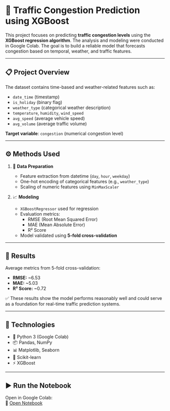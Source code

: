 # 🚦 Traffic Congestion Prediction using XGBoost

This project focuses on predicting **traffic congestion levels** using the **XGBoost regression algorithm**. The analysis and modeling were conducted in Google Colab. The goal is to build a reliable model that forecasts congestion based on temporal, weather, and traffic features.

---

## 📋 Project Overview

The dataset contains time-based and weather-related features such as:
- `date_time` (timestamp)
- `is_holiday` (binary flag)
- `weather_type` (categorical weather description)
- `temperature`, `humidity`, `wind_speed`
- `avg_speed` (average vehicle speed)
- `avg_volume` (average traffic volume)

**Target variable**: `congestion` (numerical congestion level)

---

## ⚙️ Methods Used

1. 🧼 **Data Preparation**
   - Feature extraction from datetime (`day`, `hour`, `weekday`)
   - One-hot encoding of categorical features (e.g., `weather_type`)
   - Scaling of numeric features using `MinMaxScaler`

2. 📈 **Modeling**
   - `XGBoostRegressor` used for regression
   - Evaluation metrics:
     - RMSE (Root Mean Squared Error)
     - MAE (Mean Absolute Error)
     - R² Score
   - Model validated using **5-fold cross-validation**

---

## 🧠 Results

Average metrics from 5-fold cross-validation:
- **RMSE:** ~6.53  
- **MAE:** ~5.03  
- **R² Score:** ~0.72

✅ These results show the model performs reasonably well and could serve as a foundation for real-time traffic prediction systems.

---

## 🔧 Technologies

- 🐍 Python 3 (Google Colab)
- 📦 Pandas, NumPy
- 📊 Matplotlib, Seaborn
- 🧪 Scikit-learn
- ⚡ XGBoost

---

## ▶️ Run the Notebook

Open in Google Colab:  
📎 [Open Notebook](https://colab.research.google.com/drive/1TRJDGhQju-BqhzLNmT8vi-rM4elUh6PK?usp=sharing)
